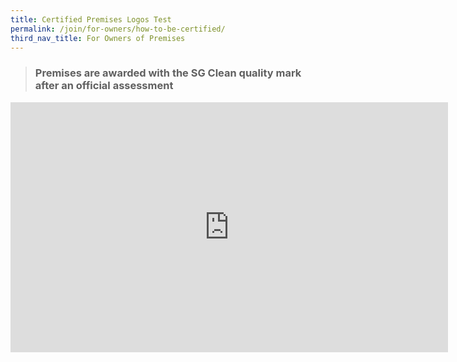 ```yaml
---
title: Certified Premises Logos Test
permalink: /join/for-owners/how-to-be-certified/
third_nav_title: For Owners of Premises
---
```

> ### Premises are awarded with the SG Clean quality mark after an official assessment
<!-- blank line -->
<iframe
	src="https://albumizr.com/a/135b"
	width="700"
	height="400"
	frameborder="0"
	webkitallowfullscreen
	mozallowfullscreen
	allowfullscreen
></iframe>
<!-- blank line -->
